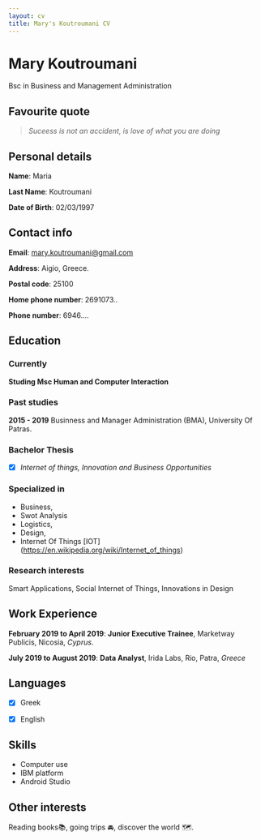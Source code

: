 ```yaml
---
layout: cv
title: Mary's Koutroumani CV
---
```

# Mary Koutroumani

Bsc in Business and Management Administration  

## Favourite quote 

>_Suceess is not an accident, is love of what you are doing_




## Personal details

**Name**: Maria


 **Last Name**: Koutroumani
 
 **Date of Birth**: 02/03/1997 
 
 
## Contact info


__Email__:  <a href="mary.koutroumani@gmail.com">mary.koutroumani@gmail.com</a>

__Address__: Aigio, Greece.

__Postal code__: 25100

__Home phone number__: 2691073..

__Phone number__: 6946....


## Education




### Currently

__Studing Msc Human and Computer Interaction__

### Past studies


**2015 - 2019** Businness and Manager Administration (BMA), University Of Patras.

###  Bachelor Thesis 

 - [x] *Internet of things, Innovation and Business Οpportunities* 


### Specialized in

- Business, 
- Swot Analysis
- Logistics, 
- Design, 
- Internet Of Things [IOT] (https://en.wikipedia.org/wiki/Internet_of_things)


### Research interests

Smart Applications, Social Internet of Things, Innovations in Design 


## Work Experience 


   **February 2019 to April 2019**:  **Junior Executive Trainee**, Marketway Publicis, Nicosia, *Cyprus*. 
   

   **July 2019 to August 2019**:  **Data Analyst**, Irida Labs, Rio, Patra, *Greece*

## Languages

- [X] Greek

- [X] English

## Skills

- Computer use
- IBM platform
- Android Studio 



## Other interests 

Reading books:books:, going trips :oncoming_automobile:, discover the world :world_map:. 


<!-- ### Footer

Last updated: May 2013 -->



